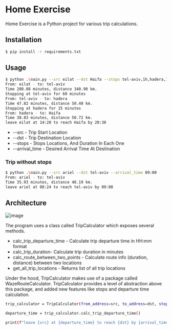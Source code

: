 # Home Exercise

Home Exercise is a Python project for various trip calculations.

## Installation
```bash
$ pip install -r requirements.txt
```


## Usage

```bash
$ python .\main.py --src eilat --dst Haifa --stops tel-aviv,1h,hadera,15m --arrival_time 20:30
From: eilat - to: tel-aviv
Time 208.08 minutes, distance 340.90 km.
Stopping at tel-aviv for 60 minutes
From: tel-aviv - to: hadera        
Time 47.82 minutes, distance 50.40 km.
Stopping at hadera for 15 minutes
From: hadera - to: Haifa
Time 38.83 minutes, distance 50.72 km.
leave eilat at 14:20 to reach Haifa by 20:30
```
* --src - Trip Start Location
* --dst - Trip Destination Location
* --stops - Stops Locations, And Duration In Each One
* --arrival_time - Desired Arrival Time At Destination

### Trip without stops
```bash
$ python .\main.py --src ariel --dst tel-aviv --arrival_time 09:00
From: ariel - to: tel-aviv
Time 35.93 minutes, distance 48.19 km.
leave ariel at 08:24 to reach tel-aviv by 09:00
```

## Architecture
![image](https://github.com/bryanliv123/home-exercise/assets/60899499/807c3a5f-73b3-4d9c-8cd4-0e4221e58eff)

The program uses a class called TripCalculator which exposes several methods.

* calc_trip_departure_time - Calculate trip departure time in HH:mm format
* calc_trip_duration- Calculate trip duration in minutes
* calc_route_between_two_points - Calculate route info (duration, distance) between two locations
* get_all_trip_locations - Returns list of all trip locations

Under the hood, TripCalculator makes use of a package called WazeRouteCalculator.
TripCalculator provides a level of abstraction above this package, and added new features like stops and departure time calculation. 

```bash
trip_calculator = TripCalculator(from_address=src, to_address=dst, stops=stops, arrival_time=arrival_time)

departure_time = trip_calculator.calc_trip_departure_time()

print(f"leave {src} at {departure_time} to reach {dst} by {arrival_time}")
```

